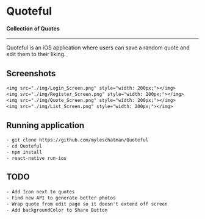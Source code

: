 # Quoteful

#### Collection of Quotes

---

Quoteful is an iOS application where users can save a random quote and edit
them to their liking.

## Screenshots

    <img src="./img/Login_Screen.png" style="width: 200px;"></img>
    <img src="./img/Register_Screen.png" style="width: 200px;"></img>
    <img src="./img/Quote_Screen.png" style="width: 200px;"></img>
    <img src="./img/List_Screen.png" style="width: 200px;"></img>

## Running application
    - git clone https://github.com/myleschatman/Quoteful
    - cd Quoteful
    - npm install
    - react-native run-ios

## TODO
    - Add Icon next to quotes
    - Find new API to generate better photos
    - Wrap quote from edit page so it doesn't extend off screen
    - Add backgroundColor to Share Button
